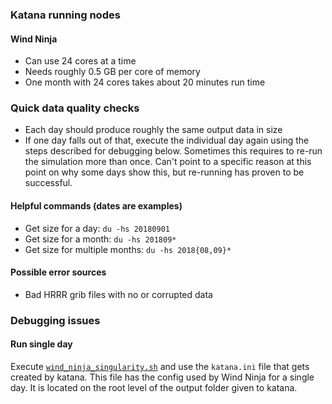### Katana running nodes

#### Wind Ninja
* Can use 24 cores at a time
* Needs roughly 0.5 GB per core of memory
* One month with 24 cores takes about 20 minutes run time

### Quick data quality checks
* Each day should produce roughly the same output data in size
* If one day falls out of that, execute the individual day again using the
  steps described for debugging below. Sometimes this requires to re-run the 
  simulation more than once. Can't point to a specific reason at this point
  on why some days show this, but re-running has proven to be successful.
 
#### Helpful commands (dates are examples)
* Get size for a day: `du -hs 20180901`
* Get size for a month: `du -hs 201809*`
* Get size for multiple months: `du -hs 2018{08,09}*`

#### Possible error sources
* Bad HRRR grib files with no or corrupted data

### Debugging issues
#### Run single day
Execute [`wind_ninja_singularity.sh`](./wind_ninja_singularity.sh) and use 
the `katana.ini` file that gets created by katana. 
This file has the config used by Wind Ninja for a single day. 
It is located on the root level of the output folder given to katana.
